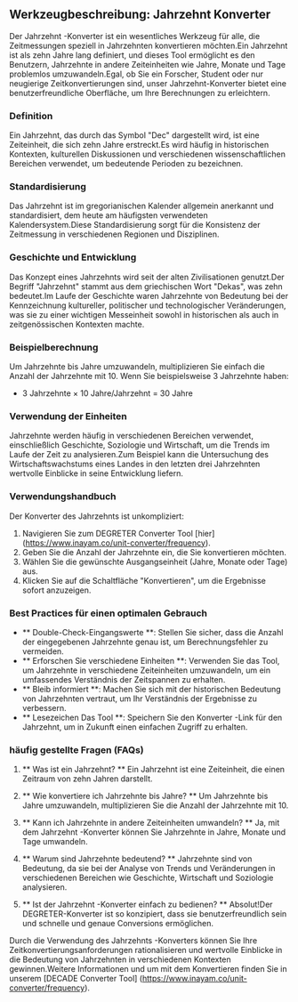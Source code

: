 ## Werkzeugbeschreibung: Jahrzehnt Konverter

Der Jahrzehnt -Konverter ist ein wesentliches Werkzeug für alle, die Zeitmessungen speziell in Jahrzehnten konvertieren möchten.Ein Jahrzehnt ist als zehn Jahre lang definiert, und dieses Tool ermöglicht es den Benutzern, Jahrzehnte in andere Zeiteinheiten wie Jahre, Monate und Tage problemlos umzuwandeln.Egal, ob Sie ein Forscher, Student oder nur neugierige Zeitkonvertierungen sind, unser Jahrzehnt-Konverter bietet eine benutzerfreundliche Oberfläche, um Ihre Berechnungen zu erleichtern.

### Definition
Ein Jahrzehnt, das durch das Symbol "Dec" dargestellt wird, ist eine Zeiteinheit, die sich zehn Jahre erstreckt.Es wird häufig in historischen Kontexten, kulturellen Diskussionen und verschiedenen wissenschaftlichen Bereichen verwendet, um bedeutende Perioden zu bezeichnen.

### Standardisierung
Das Jahrzehnt ist im gregorianischen Kalender allgemein anerkannt und standardisiert, dem heute am häufigsten verwendeten Kalendersystem.Diese Standardisierung sorgt für die Konsistenz der Zeitmessung in verschiedenen Regionen und Disziplinen.

### Geschichte und Entwicklung
Das Konzept eines Jahrzehnts wird seit der alten Zivilisationen genutzt.Der Begriff "Jahrzehnt" stammt aus dem griechischen Wort "Dekas", was zehn bedeutet.Im Laufe der Geschichte waren Jahrzehnte von Bedeutung bei der Kennzeichnung kultureller, politischer und technologischer Veränderungen, was sie zu einer wichtigen Messeinheit sowohl in historischen als auch in zeitgenössischen Kontexten machte.

### Beispielberechnung
Um Jahrzehnte bis Jahre umzuwandeln, multiplizieren Sie einfach die Anzahl der Jahrzehnte mit 10. Wenn Sie beispielsweise 3 Jahrzehnte haben:
- 3 Jahrzehnte × 10 Jahre/Jahrzehnt = 30 Jahre

### Verwendung der Einheiten
Jahrzehnte werden häufig in verschiedenen Bereichen verwendet, einschließlich Geschichte, Soziologie und Wirtschaft, um die Trends im Laufe der Zeit zu analysieren.Zum Beispiel kann die Untersuchung des Wirtschaftswachstums eines Landes in den letzten drei Jahrzehnten wertvolle Einblicke in seine Entwicklung liefern.

### Verwendungshandbuch
Der Konverter des Jahrzehnts ist unkompliziert:
1. Navigieren Sie zum DEGRETER Converter Tool [hier] (https://www.inayam.co/unit-converter/frequency).
2. Geben Sie die Anzahl der Jahrzehnte ein, die Sie konvertieren möchten.
3. Wählen Sie die gewünschte Ausgangseinheit (Jahre, Monate oder Tage) aus.
4. Klicken Sie auf die Schaltfläche "Konvertieren", um die Ergebnisse sofort anzuzeigen.

### Best Practices für einen optimalen Gebrauch
- ** Double-Check-Eingangswerte **: Stellen Sie sicher, dass die Anzahl der eingegebenen Jahrzehnte genau ist, um Berechnungsfehler zu vermeiden.
- ** Erforschen Sie verschiedene Einheiten **: Verwenden Sie das Tool, um Jahrzehnte in verschiedene Zeiteinheiten umzuwandeln, um ein umfassendes Verständnis der Zeitspannen zu erhalten.
- ** Bleib informiert **: Machen Sie sich mit der historischen Bedeutung von Jahrzehnten vertraut, um Ihr Verständnis der Ergebnisse zu verbessern.
- ** Lesezeichen Das Tool **: Speichern Sie den Konverter -Link für den Jahrzehnt, um in Zukunft einen einfachen Zugriff zu erhalten.

### häufig gestellte Fragen (FAQs)

1. ** Was ist ein Jahrzehnt? **
Ein Jahrzehnt ist eine Zeiteinheit, die einen Zeitraum von zehn Jahren darstellt.

2. ** Wie konvertiere ich Jahrzehnte bis Jahre? **
Um Jahrzehnte bis Jahre umzuwandeln, multiplizieren Sie die Anzahl der Jahrzehnte mit 10.

3. ** Kann ich Jahrzehnte in andere Zeiteinheiten umwandeln? **
Ja, mit dem Jahrzehnt -Konverter können Sie Jahrzehnte in Jahre, Monate und Tage umwandeln.

4. ** Warum sind Jahrzehnte bedeutend? **
Jahrzehnte sind von Bedeutung, da sie bei der Analyse von Trends und Veränderungen in verschiedenen Bereichen wie Geschichte, Wirtschaft und Soziologie analysieren.

5. ** Ist der Jahrzehnt -Konverter einfach zu bedienen? **
Absolut!Der DEGRETER-Konverter ist so konzipiert, dass sie benutzerfreundlich sein und schnelle und genaue Conversions ermöglichen.

Durch die Verwendung des Jahrzehnts -Konverters können Sie Ihre Zeitkonvertierungsanforderungen rationalisieren und wertvolle Einblicke in die Bedeutung von Jahrzehnten in verschiedenen Kontexten gewinnen.Weitere Informationen und um mit dem Konvertieren finden Sie in unserem [DECADE Converter Tool] (https://www.inayam.co/unit-converter/frequency).